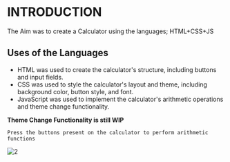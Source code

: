# INTRODUCTION
The Aim was to create a Calculator using the languages; HTML+CSS+JS

## Uses of the Languages
- HTML was used to create the calculator's structure, including buttons and input fields.
- CSS was used to style the calculator's layout and theme, including background color, button style, and font.
- JavaScript was used to implement the calculator's arithmetic operations and theme change functionality.

**Theme Change Functionality is still WIP**

```
Press the buttons present on the calculator to perform arithmetic functions
```

![2](https://user-images.githubusercontent.com/110900686/221369005-a32bd82a-6a1b-4a26-83a0-adde917d7c83.jpeg)
